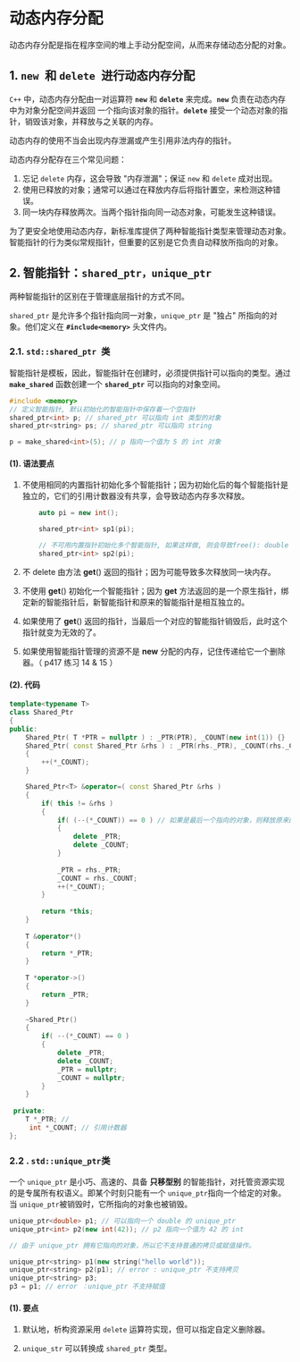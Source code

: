 # 动态内存分配

动态内存分配是指在程序空间的堆上手动分配空间，从而来存储动态分配的对象。

## 1. `new `和 `delete `进行动态内存分配

`C++` 中，动态内存分配由一对运算符 **`new`** 和 **`delete`** 来完成。**`new`** 负责在动态内存中为对象分配空间并返回 一个指向该对象的指针。**`delete`** 接受一个动态对象的指针，销毁该对象，并释放与之关联的内存。

动态内存的使用不当会出现内存泄漏或产生引用非法内存的指针。

动态内存分配存在三个常见问题：

1. 忘记 `delete` 内存，这会导致 "内存泄漏"；保证 `new` 和 `delete` 成对出现。
2. 使用已释放的对象；通常可以通过在释放内存后将指针置空，来检测这种错误。
3. 同一块内存释放两次。当两个指针指向同一动态对象，可能发生这种错误。

为了更安全地使用动态内存，新标准库提供了两种智能指针类型来管理动态对象。智能指针的行为类似常规指针，但重要的区别是它负责自动释放所指向的对象。

## 2. 智能指针：`shared_ptr，unique_ptr`

两种智能指针的区别在于管理底层指针的方式不同。

`shared_ptr` 是允许多个指针指向同一对象，`unique_ptr` 是 "独占" 所指向的对象。他们定义在 **`#include<memory>`** 头文件内。

### 2.1. `std::shared_ptr `类

智能指针是模板，因此，智能指针在创建时，必须提供指针可以指向的类型。通过 **`make_shared`** 函数创建一个 **`shared_ptr`** 可以指向的对象空间。

```c++
#include <memory>
// 定义智能指针, 默认初始化的智能指针中保存着一个空指针
shared_ptr<int> p; // shared_ptr 可以指向 int 类型的对象
shared_ptr<string> ps; // shared_ptr 可以指向 string 

p = make_shared<int>(5); // p 指向一个值为 5 的 int 对象

```

#### (1). 语法要点

1. 不使用相同的内置指针初始化多个智能指针；因为初始化后的每个智能指针是独立的，它们的引用计数器没有共享，会导致动态内存多次释放。

    ```cpp
        auto pi = new int();
    
        shared_ptr<int> sp1(pi);
    
        // 不可用内置指针初始化多个智能指针, 如果这样做, 则会导致free(): double free detected in tcache 2
        shared_ptr<int> sp2(pi);
    ```

2. 不 delete 由方法 **get**() 返回的指针；因为可能导致多次释放同一块内存。

3. 不使用 **get**() 初始化一个智能指针；因为 **get** 方法返回的是一个原生指针，绑定新的智能指针后，新智能指针和原来的智能指针是相互独立的。

4. 如果使用了 **get**() 返回的指针，当最后一个对应的智能指针销毁后，此时这个指针就变为无效的了。

5. 如果使用智能指针管理的资源不是 **new** 分配的内存，记住传递给它一个删除器。（ p417 练习 14 & 15 ）

#### (2). 代码

```c++
template<typename T>
class Shared_Ptr
{
public:
    Shared_Ptr( T *PTR = nullptr ) : _PTR(PTR), _COUNT(new int(1)) {}
    Shared_Ptr( const Shared_Ptr &rhs ) : _PTR(rhs._PTR), _COUNT(rhs._COUNT)
    {
        ++(*_COUNT);
    }

    Shared_Ptr<T> &operator=( const Shared_Ptr &rhs )
    {
        if( this != &rhs )
        {
            if( (--(*_COUNT)) == 0 ) // 如果是最后一个指向的对象，则释放原来的内存空间
            {
                delete _PTR;
                delete _COUNT;
            }
            
            _PTR = rhs._PTR;
            _COUNT = rhs._COUNT;
            ++(*_COUNT);
        }
        
        return *this;
    }
    
    T &operator*()
    {
        return *_PTR;
    }
    
    T *operator->()
    {
        return _PTR;
    }
    
    ~Shared_Ptr()
    {
        if( --(*_COUNT) == 0 )
        {
            delete _PTR;
            delete _COUNT;
            _PTR = nullptr;
            _COUNT = nullptr;
        }
    }
    
 private:
    T *_PTR; // 
     int *_COUNT; // 引用计数器
};
```

### 2.2 . `std::unique_ptr`类

一个 `unique_ptr` 是小巧、高速的、具备 **只移型别** 的智能指针，对托管资源实现的是专属所有权语义。即某个时刻只能有一个 `unique_ptr`指向一个给定的对象。当 `unique_ptr`被销毁时，它所指向的对象也被销毁。

```c++
unique_ptr<double> p1; // 可以指向一个 double 的 unique_ptr
unique_ptr<int> p2(new int(42)); // p2 指向一个值为 42 的 int

// 由于 unique_ptr 拥有它指向的对象，所以它不支持普通的拷贝或赋值操作。

unique_ptr<string> p1(new string("hello world"));
unique_ptr<string> p2(p1); // error : unique_ptr 不支持拷贝
unique_ptr<string> p3;
p3 = p1; // error ：unique_ptr 不支持赋值
```

#### (1). 要点

1. 默认地，析构资源采用 `delete` 运算符实现，但可以指定自定义删除器。

2. `unique_str` 可以转换成 `shared_ptr` 类型。
